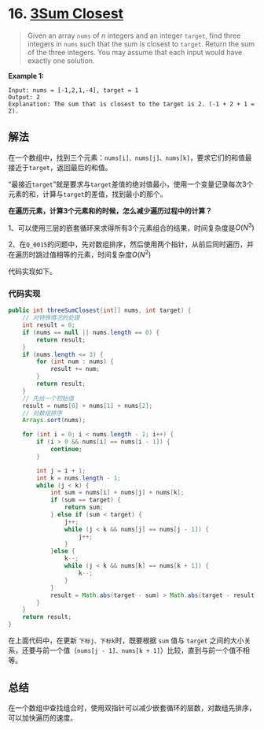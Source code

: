 # 16. [3Sum Closest](https://leetcode.com/problems/3sum-closest)

> Given an array `nums` of *n* integers and an integer `target`, find three integers in `nums` such that the sum is closest to `target`. Return the sum of the three integers. You may assume that each input would have exactly one solution.

**Example 1:**

```
Input: nums = [-1,2,1,-4], target = 1
Output: 2
Explanation: The sum that is closest to the target is 2. (-1 + 2 + 1 = 2).
```

## 解法

在一个数组中，找到三个元素：`nums[i]、nums[j]、nums[k]`，要求它们的和值最接近于`target`，返回最后的和值。

“最接近`target`”就是要求与`target`差值的绝对值最小，使用一个变量记录每次3个元素的和，计算与`target`的差值，找到最小的那个。

**在遍历元素，计算3个元素和的时候，怎么减少遍历过程中的计算？**

1、可以使用三层的嵌套循环来求得所有3个元素组合的结果，时间复杂度是$O(N^3)$

2、在`Q_0015`的问题中，先对数组排序，然后使用两个指针，从前后同时遍历，并在遍历时跳过值相等的元素，时间复杂度$O(N^2)$

代码实现如下。

### 代码实现

```java
public int threeSumClosest(int[] nums, int target) {
    // 对特殊情况的处理
    int result = 0;
    if (nums == null || nums.length == 0) {
        return result;
    }
    if (nums.length <= 3) {
        for (int num : nums) {
            result += num;
        }
        return result;
    }
	// 先给一个初始值
    result = nums[0] + nums[1] + nums[2];
    // 对数组排序
    Arrays.sort(nums);

    for (int i = 0; i < nums.length - 1; i++) {
        if (i > 0 && nums[i] == nums[i - 1]) {
            continue;
        }

        int j = i + 1;
        int k = nums.length - 1;
        while (j < k) {
            int sum = nums[i] + nums[j] + nums[k];
            if (sum == target) {
                return sum;
            } else if (sum < target) {
                j++;
                while (j < k && nums[j] == nums[j - 1]) {
                    j++;
                }
            }else {
                k--;
                while (j < k && nums[k] == nums[k + 1]) {
                    k--;
                }
            }
            result = Math.abs(target - sum) > Math.abs(target - result) ? result : sum;
        }
    }
    return result;
}
```

在上面代码中，在更新 `下标j、下标k`时，既要根据 `sum` 值与 `target` 之间的大小关系，还要与前一个值（`nums[j - 1]、nums[k + 1]`）比较，直到与前一个值不相等。

## 总结

在一个数组中查找组合时，使用双指针可以减少嵌套循环的层数，对数组先排序，可以加快遍历的速度。
